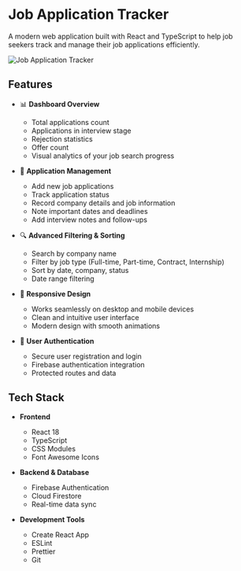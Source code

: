 # Job Application Tracker

A modern web application built with React and TypeScript to help job seekers track and manage their job applications efficiently.

![Job Application Tracker](screenshot.png)

## Features

- 📊 **Dashboard Overview**
  - Total applications count
  - Applications in interview stage
  - Rejection statistics
  - Offer count
  - Visual analytics of your job search progress

- 📝 **Application Management**
  - Add new job applications
  - Track application status
  - Record company details and job information
  - Note important dates and deadlines
  - Add interview notes and follow-ups

- 🔍 **Advanced Filtering & Sorting**
  - Search by company name
  - Filter by job type (Full-time, Part-time, Contract, Internship)
  - Sort by date, company, status
  - Date range filtering

- 📱 **Responsive Design**
  - Works seamlessly on desktop and mobile devices
  - Clean and intuitive user interface
  - Modern design with smooth animations

- 🔐 **User Authentication**
  - Secure user registration and login
  - Firebase authentication integration
  - Protected routes and data

## Tech Stack

- **Frontend**
  - React 18
  - TypeScript
  - CSS Modules
  - Font Awesome Icons

- **Backend & Database**
  - Firebase Authentication
  - Cloud Firestore
  - Real-time data sync

- **Development Tools**
  - Create React App
  - ESLint
  - Prettier
  - Git


